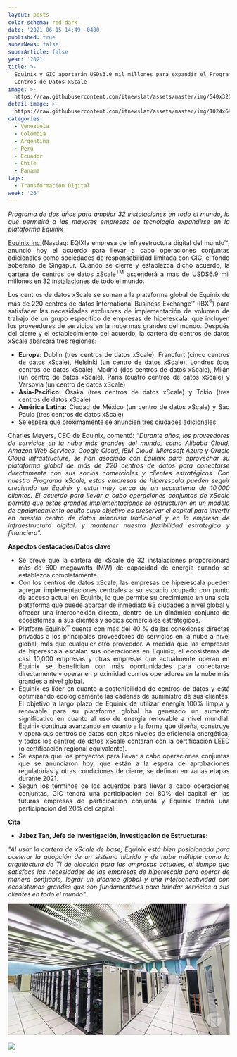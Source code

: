 ```yaml
---
layout: posts
color-schema: red-dark
date: '2021-06-15 14:49 -0400'
published: true
superNews: false
superArticle: false
year: '2021'
title: >-
  Equinix y GIC aportarán USD$3.9 mil millones para expandir el Programa de
  Centros de Datos xScale
image: >-
  https://raw.githubusercontent.com/itnewslat/assets/master/img/540x320/Data-Centers-p.jpg
detail-image: >-
  https://raw.githubusercontent.com/itnewslat/assets/master/img/1024x680/Data-Centers-g.jpg
categories:
  - Venezuela
  - Colombia
  - Argentina
  - Perú
  - Ecuador
  - Chile
  - Panama
tags:
  - Transformación Digital
week: '26'
---
```


<p style="text-align: justify;"><em>Programa de dos años para ampliar 32 instalaciones en todo el mundo, lo que permitirá a las mayores empresas de tecnología expandirse en la plataforma Equinix</em></p>
<p style="text-align: justify;"><a href="https://www.equinix.lat/">Equinix Inc.</a>(Nasdaq: EQIXla empresa de infraestructura digital del mundo™, anunció hoy el acuerdo para llevar a cabo operaciones conjuntas adicionales como sociedades de responsabilidad limitada con GIC, el fondo soberano de Singapur. Cuando se cierre y establezca dicho acuerdo, la cartera de centros de datos xScale<sup>TM</sup> ascenderá a más de USD$6.9 mil millones en 32 instalaciones de todo el mundo.</p>
<p style="text-align: justify;">Los centros de datos xScale se suman a la plataforma global de Equinix de más de 220 centros de datos International Business Exchange™ (IBX<sup>®</sup>) para satisfacer las necesidades exclusivas de implementación de volumen de trabajo de un grupo específico de empresas de hiperescala, que incluyen los proveedores de servicios en la nube más grandes del mundo. Después del cierre y el establecimiento del acuerdo, la cartera de centros de datos xScale abarcará tres regiones:</p>

<ul style="text-align: justify;">
	<li><strong>Europa</strong>: Dublín (tres centros de datos xScale), Francfurt (cinco centros de datos xScale), Helsinki (un centro de datos xScale), Londres (dos centros de datos xScale), Madrid (dos centros de datos xScale), Milán (un centro de datos xScale), París (cuatro centros de datos xScale) y Varsovia (un centro de datos xScale)</li>
	<li><strong>Asia-Pacífico:</strong> Osaka (tres centros de datos xScale) y Tokio (tres centros de datos xScale)</li>
	<li><strong>América Latina:</strong> Ciudad de México (un centro de datos xScale) y Sao Paulo (tres centros de datos xScale)</li>
	<li>Se espera que próximamente se anuncien tres ciudades adicionales</li>
</ul>
<p style="text-align: justify;">Charles Meyers, CEO de Equinix, comentó: <em>“Durante años, los proveedores de servicios en la nube más grandes del mundo, como Alibaba Cloud, Amazon Web Services, Google Cloud, IBM Cloud, Microsoft Azure y Oracle Cloud Infrastructure, se han asociado con Equinix para aprovechar su plataforma global de más de 220 centros de datos para conectarse directamente con sus socios comerciales y clientes estratégicos. Con nuestro Programa xScale, estas empresas de hiperescala pueden seguir creciendo en Equinix y estar muy cerca de un ecosistema de 10,000 clientes. El acuerdo para llevar a cabo operaciones conjuntas de xScale permite que estas grandes implementaciones se estructuren en un modelo de apalancamiento oculto cuyo objetivo es preservar el capital para invertir en nuestro centro de datos minorista tradicional y en la empresa de infraestructura digital, y mantener nuestra flexibilidad estratégica y financiera”.</em></p>
<p style="text-align: justify;"><strong>Aspectos destacados/Datos clave</strong></p>

<ul style="text-align: justify;">
	<li>Se prevé que la cartera de xScale de 32 instalaciones proporcionará más de 600 megawatts (MW) de capacidad de energía cuando se establezca completamente.</li>
	<li>Con los centros de datos xScale, las empresas de hiperescala pueden agregar implementaciones centrales a su espacio ocupado con punto de acceso actual en Equinix, lo que permite su crecimiento en una sola plataforma que puede abarcar de inmediato 63 ciudades a nivel global y ofrecer una interconexión directa, dentro de un dinámico conjunto de ecosistemas, a sus clientes y socios comerciales estratégicos.</li>
	<li>Platform Equinix<sup>®</sup> cuenta con más del 40 % de las conexiones directas privadas a los principales proveedores de servicios en la nube a nivel global, más que cualquier otro proveedor. A medida que las empresas de hiperescala escalan sus operaciones en Equinix, el ecosistema de casi 10,000 empresas y otras empresas que actualmente operan en Equinix se benefician con más oportunidades para conectarse directamente y operar en proximidad con los operadores en la nube más grandes a nivel global.</li>
	<li>Equinix es líder en cuanto a sostenibilidad de centros de datos y está optimizando ecológicamente las cadenas de suministro de sus clientes. El objetivo a largo plazo de Equinix de utilizar energía 100% limpia y renovable para su plataforma global ha generado un aumento significativo en cuanto al uso de energía renovable a nivel mundial. Equinix continua avanzando en cuanto a la forma que diseña, construye y opera sus centros de datos con altos niveles de eficiencia energética, y todos los centros de datos xScale contarán con la certificación LEED (o certificación regional equivalente).</li>
	<li>Se espera que los proyectos para llevar a cabo operaciones conjuntas que se anunciaron hoy, que están a la espera de aprobaciones regulatorias y otras condiciones de cierre, se definan en varias etapas durante 2021.</li>
	<li>Según los términos de los acuerdos para llevar a cabo operaciones conjuntas, GIC tendrá una participación del 80% del capital en las futuras empresas de participación conjunta y Equinix tendrá una participación del 20% del capital.</li>
</ul>
<p style="text-align: justify;"><strong>Cita</strong></p>

<ul style="text-align: justify;">
	<li><strong>Jabez Tan, Jefe de Investigación, Investigación de Estructuras:</strong></li>
</ul>
<p style="text-align: justify;"><em>"Al usar la cartera de xScale de base, Equinix está bien posicionada para acelerar la adopción de un sistema híbrido y de nube múltiple como la arquitectura de TI de elección para las empresas actuales, al tiempo que satisface las necesidades de las empresas de hiperescala para operar de manera confiable, lograr un alcance global y una interconectividad con ecosistemas grandes que son fundamentales para brindar servicios a sus clientes en todo el mundo".</em></p>

![](https://raw.githubusercontent.com/itnewslat/assets/master/img/540x320/Data-Centers-p.jpg)

<img src="https://tracker.metricool.com/c3po.jpg?hash=56f88a41e39ab42c063cc51676587a04"/>

